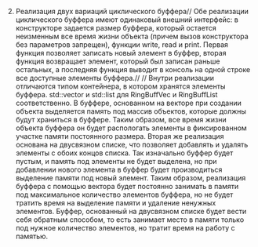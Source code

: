 2. Реализация двух вариаций циклического буффера//
Обе реализации циклического буффера имеют одинаковый внешний интерфейс:
в конструкторе задается размер буффера, который остается неизменным все
время жизни объекта (причем вызов конструктора без параметров запрещен),
функции write, read и print. Первая функция позволяет записать новый элемент в буффер,
вторая функция возвращает элемент, который был записан раньше остальных, а 
последняя функция выводит в консоль на одной строке все доступные элементы буффера.//
//
Внутри реализации отличаются типом контейнера, в котором хранятся элементы буффера.
std::vector и std::list для RingBuffVec и RingBuffList соответственно. В буффере,
основанном на векторе при создании объекта выделяется память под массив объектов,
которые должны будут храниться в буффере. Таким образом, все время жизни объекта буффера
он будет распологать элементы в фиксированном участке памяти постоянного размера.
Вторая же реализация основана на двусвязном списке, что позволяет добавлять и удалять
элементы с обоих концов списка. Так изначально буффер будет пустым, и память под
элементы не будет выделена, но при добавлении нового элемента в буффер будет
производиться выделение памяти под новый элемент. Таким образом, реализация буффера
с помощью вектора будет постоянно занимать в памяти под максимальное количество
элементов буффера, но не будет тратить время на выделение памяти и удаление 
ненужных элементов. Буффер, основанный на двусвязном списке будет вести себя обратным
способом, то есть занимает место в памяти только под нужное количество элементов,
но тратит время на работу с памятью. 
